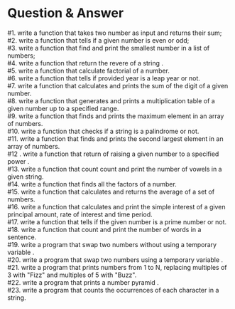 # Question  & Answer
#1. write a function that takes two number as input and returns their sum; <br>
#2. write a function that tells if a given number is even or odd; <br>
#3. write a function that find and print the smallest number in a list of numbers; <br>
#4. write a function that return the revere of a string . <br>
#5. write a function that calculate factorial of a number. <br>
#6. write a function that tells if provided year is a leap year or not. <br>
#7. write a function that calculates and prints the sum of the digit of a given number. <br>
#8. write a function that generates and prints a multiplication table of a given number up to a specified range. <br>
#9. write a function that finds and prints the maximum element in an array of numbers. <br>
#10. write a function that checks if a string is a palindrome or not. <br>
#11. write a function that finds and prints the second largest element in an array of numbers. <br>
#12 . write a function  that return of raising a given number to a specified power . <br>
#13. write a function that count count and print the number of vowels in a given string. <br>
#14.  write a function that finds all the factors of a number. <br>
#15. write a function that calculates and returns the average of a set of numbers. <br>
#16. write a  function that calculates and print the simple interest of a given principal amount, rate of interest and time period. <br>
#17. write a function that tells if the given number is a prime number or not. <br>
#18.  write a function that count and print the number of words in a sentence. <br>
#19. write a program that swap two numbers without using a temporary variable . <br>
#20. write a program that swap two numbers using a temporary variable . <br>
#21. write a program that prints numbers from 1 to N, replacing multiples of 3 with "Fizz" and multiples of 5 with "Buzz". <br>
#22. write a program that prints a number pyramid . <br>
#23. write a program that counts the occurrences of each  character in a string. <br>










